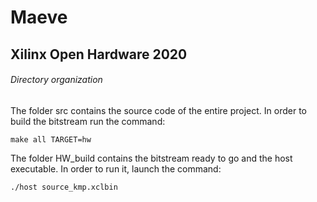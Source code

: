 # Maeve
## Xilinx Open Hardware 2020

###### Directory organization
The folder src contains the source code of the entire project.
In order to build the bitstream run the command:
```
make all TARGET=hw
```
The folder HW_build contains the bitstream ready to go and the host executable.
In order to run it, launch the command:
```
./host source_kmp.xclbin
```
